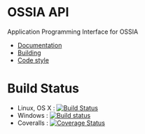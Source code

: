 OSSIA API
===
Application Programming Interface for OSSIA

* [Documentation](http://ossia.github.io/API/html)
* [Building](https://github.com/OSSIA/API/wiki/Building)
* [Code style](https://github.com/OSSIA/API/wiki/Code-style-guide)

Build Status
============
* Linux, OS X : [![Build Status](https://travis-ci.org/OSSIA/API.svg)](https://travis-ci.org/OSSIA/API)
* Windows : [![Build status](https://ci.appveyor.com/api/projects/status/a05adb08b7mdmg39?svg=true)](https://ci.appveyor.com/project/JeanMichalCelerier/api)
* Coveralls : [![Coverage Status](https://coveralls.io/repos/github/OSSIA/API/badge.svg?branch=master)](https://coveralls.io/github/OSSIA/API?branch=master)
